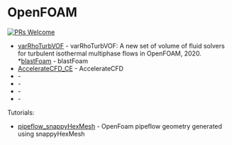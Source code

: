 # OpenFOAM

[![PRs Welcome](https://img.shields.io/badge/PRs-welcome-brightgreen.svg?style=flat-square)](http://makeapullrequest.com)




* [varRhoTurbVOF](https://github.com/wenyuan-fan/varRhoTurbVOF_2) - varRhoTurbVOF: A new set of volume of fluid solvers for turbulent isothermal multiphase flows in OpenFOAM, 2020.
*[blastFoam](https://github.com/synthetik-technologies/blastfoam) - blastFoam
* [AccelerateCFD_CE](https://github.com/IllinoisRocstar/AccelerateCFD_CE) - AccelerateCFD
* []() - 
* []() - 
* []() - 
* []() - 


Tutorials:

* [pipeflow_snappyHexMesh](https://github.com/theodoreOnzGit/pipeflow_snappyHexMesh) - OpenFoam pipeflow geometry generated using snappyHexMesh